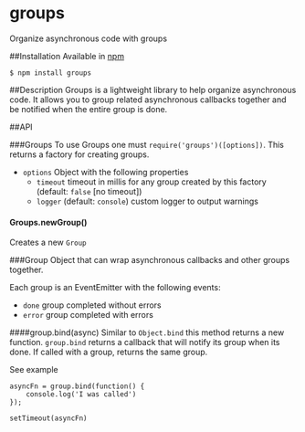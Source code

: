 # groups
Organize asynchronous code with groups


##Installation
Available in [npm](https://www.npmjs.org/package/groups)
```
$ npm install groups
```

##Description
Groups is a lightweight library to help organize asynchronous code.  It allows you to group related asynchronous callbacks together and be notified when the entire group is done.


##API

###Groups
To use Groups one must `require('groups')([options])`. This returns a factory for creating groups.
- `options` Object with the following properties
    - `timeout` timeout in millis for any group created by this factory (default: `false` [no timeout])
    - `logger` (default: `console`) custom logger to output warnings

#### Groups.newGroup()
Creates a new `Group`

###Group
Object that can wrap asynchronous callbacks and other groups together.

Each group is an EventEmitter with the following events:
- `done` group completed without errors
- `error` group completed with errors

####group.bind(async)
Similar to `Object.bind` this method returns a new function.
`group.bind` returns a callback that will notify its group when its done.  If called with a group, returns the same group.

See example
```
asyncFn = group.bind(function() {
	console.log('I was called')
});

setTimeout(asyncFn)
```
